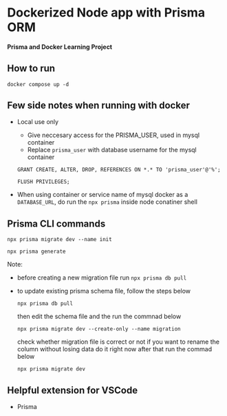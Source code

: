 # Dockerized Node app with Prisma ORM

#### Prisma and Docker Learning Project

## How to run

```
docker compose up -d
```

## Few side notes when running with docker

- Local use only

  - Give neccesary access for the PRISMA_USER, used in mysql container
  - Replace `prisma_user` with database username for the mysql container

  ```
  GRANT CREATE, ALTER, DROP, REFERENCES ON *.* TO 'prisma_user'@'%';
  ```

  ```
  FLUSH PRIVILEGES;
  ```

- When using container or service name of mysql docker as a `DATABASE_URL`, do run the `npx prisma` inside node conatiner shell

## Prisma CLI commands

```
npx prisma migrate dev --name init
```

```
npx prisma generate
```

Note:

- before creating a new migration file run `npx prisma db pull`
- to update existing prisma schema file, follow the steps below

  ```
  npx prisma db pull
  ```

  then edit the schema file and the run the commnad below

  ```
  npx prisma migrate dev --create-only --name migration
  ```

  check whether migration file is correct or not if you want to rename the column without losing data do it right now
  after that run the commad below

  ```
  npx prisma migrate dev
  ```

## Helpful extension for VSCode

- Prisma

